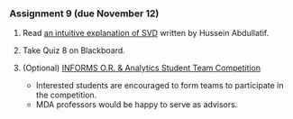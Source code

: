 ### Assignment 9 (due November 12)
1. Read [an intuitive explanation of SVD](https://towardsdatascience.com/svd-8c2f72e264f) written by Hussein Abdullatif.
2. Take Quiz 8 on Blackboard.
3. (Optional) [INFORMS O.R. & Analytics Student Team Competition](https://connect.informs.org/oratc/home)
	
	- Interested students are encouraged to form teams to participate in the competition. 
	- MDA professors would be happy to serve as advisors. 